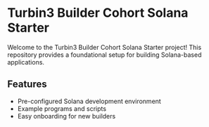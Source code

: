 # Turbin3 Builder Cohort Solana Starter

Welcome to the Turbin3 Builder Cohort Solana Starter project! This repository provides a foundational setup for building Solana-based applications.

## Features

- Pre-configured Solana development environment
- Example programs and scripts
- Easy onboarding for new builders
